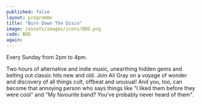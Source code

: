 ```yaml
---
published: false
layout: programme
title: "Burn Down The Disco"
image: /assets/images/icons/BDD.png
code: BDD
again:
---
```


Every Sunday from 2pm to 4pm.

Two hours of alternative and indie music, unearthing hidden gems and belting out classic hits new and old. Join Ali Gray on a voyage of wonder and discovery of all things cult, offbeat and unusual! And you, too, can become that annoying person who says things like "I liked them before they were cool" and "My favourite band? You've probably never heard of them".
